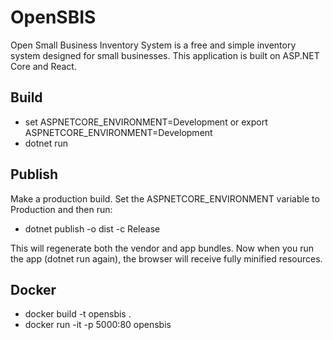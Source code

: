 # OpenSBIS
Open Small Business Inventory System is a free and simple inventory system designed for small businesses. This application is built on ASP.NET Core and React.

## Build
* set ASPNETCORE_ENVIRONMENT=Development or export ASPNETCORE_ENVIRONMENT=Development
* dotnet run

## Publish
Make a production build. Set the ASPNETCORE_ENVIRONMENT variable to Production and then run:

* dotnet publish -o dist -c Release

This will regenerate both the vendor and app bundles. Now when you run the app (dotnet run again), the browser will receive fully minified resources.

## Docker
* docker build -t opensbis .
* docker run -it -p 5000:80 opensbis